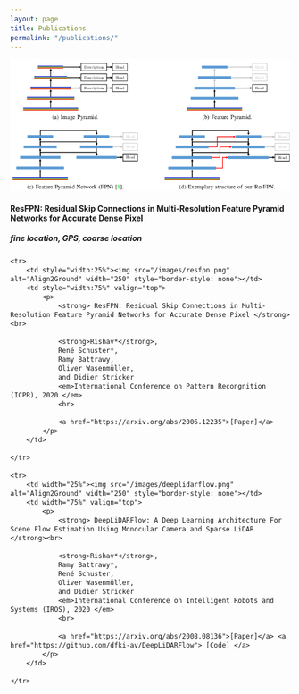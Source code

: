 ```yaml
---
layout: page
title: Publications
permalink: "/publications/"
---
```


<div class='container2'>
		<div class="left">
			<img src='/images/resfpn.png' class='iconDetails'>
		</div>	
	<div   class="right" >
	<h4>ResFPN: Residual Skip Connections in Multi-Resolution Feature Pyramid Networks for Accurate Dense Pixel</h4>
	<h5>fine location, GPS, coarse location</h5>
	</div>
</div>




<tbody>
	
	<tr>
		<td style="width:25%"><img src="/images/resfpn.png" alt="Align2Ground" width="250" style="border-style: none"></td>
		<td style="width:75%" valign="top">
			<p>
				<strong> ResFPN: Residual Skip Connections in Multi-Resolution Feature Pyramid Networks for Accurate Dense Pixel </strong> <br>
				
				<strong>Rishav*</strong>,
				René Schuster*,
				Ramy Battrawy,
				Oliver Wasenmüller,
				and Didier Stricker
				<em>International Conference on Pattern Recongnition (ICPR), 2020 </em>
				<br>

				<a href="https://arxiv.org/abs/2006.12235">[Paper]</a>
			</p>
		</td>

	</tr>

    <tr>
		<td width="25%"><img src="/images/deeplidarflow.png" alt="Align2Ground" width="250" style="border-style: none"></td>
		<td width="75%" valign="top">
			<p>
				<strong> DeepLiDARFlow: A Deep Learning Architecture For Scene Flow Estimation Using Monocular Camera and Sparse LiDAR  </strong><br>
				
				<strong>Rishav*</strong>,
				Ramy Battrawy*,
				René Schuster,
				Oliver Wasenmüller,
				and Didier Stricker
				<em>International Conference on Intelligent Robots and Systems (IROS), 2020 </em>
				<br>

				<a href="https://arxiv.org/abs/2008.08136">[Paper]</a> <a href="https://github.com/dfki-av/DeepLiDARFlow"> [Code] </a>
			</p>
		</td>

	</tr>


</tbody>
 

